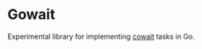 # Gowait

Experimental library for implementing [cowait](https://github.com/backtick-se/cowait) tasks in Go.